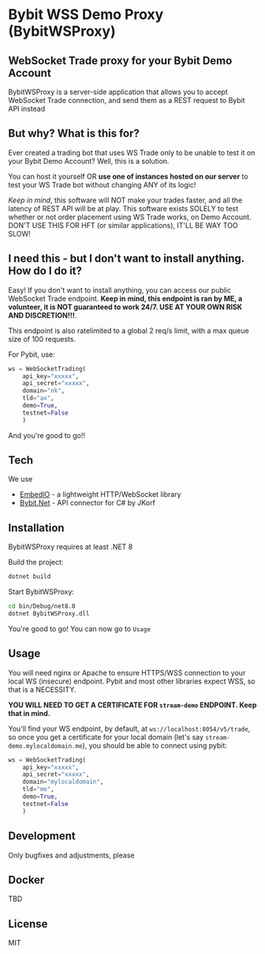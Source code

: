 # Bybit WSS Demo Proxy (BybitWSProxy)
## WebSocket Trade proxy for your Bybit Demo Account

BybitWSProxy is a server-side application that allows you to accept WebSocket Trade connection, and send them as a REST request to Bybit API instead

## But why? What is this for?

Ever created a trading bot that uses WS Trade only to be unable to test it on your Bybit Demo Account? Well, this is a solution.

You can host it yourself OR **use one of instances hosted on our server** to test your WS Trade bot without changing ANY of its logic!

*Keep in mind*, this software will NOT make your trades faster, and all the latency of REST API will be at play. This software exists SOLELY to test whether or not order placement using WS Trade works, on Demo Account. DON'T USE THIS FOR HFT (or similar applications), IT'LL BE WAY TOO SLOW!

## I need this - but I don't want to install anything. How do I do it?

Easy! If you don't want to install anything, you can access our public WebSocket Trade endpoint. **Keep in mind, this endpoint is ran by ME, a volunteer, it is NOT guaranteed to work 24/7. USE AT YOUR OWN RISK AND DISCRETION!!!**.

This endpoint is also ratelimited to a global 2 req/s limit, with a max queue size of 100 requests.

For Pybit, use:
```python
ws = WebSocketTrading(
    api_key="xxxxx",
    api_secret="xxxxx",
    domain="nk",
    tld="ax",
    demo=True,
    testnet=False
    )
```

And you're good to go!!

## Tech

We use

- [EmbedIO](https://github.com/unosquare/embedio) - a lightweight HTTP/WebSocket library
- [Bybit.Net](https://github.com/JKorf/Bybit.Net) - API connector for C# by JKorf

## Installation

BybitWSProxy requires at least .NET 8

Build the project:
```sh
dotnet build
```

Start BybitWSProxy:
```sh
cd bin/Debug/net8.0
dotnet BybitWSProxy.dll
```

You're good to go! You can now go to `Usage`

## Usage

You will need nginx or Apache to ensure HTTPS/WSS connection to your local WS (insecure) endpoint. Pybit and most other libraries expect WSS, so that is a NECESSITY.

**YOU WILL NEED TO GET A CERTIFICATE FOR `stream-demo` ENDPOINT. Keep that in mind.**

You'll find your WS endpoint, by default, at `ws://localhost:8054/v5/trade`, so once you get a certificate for your local domain (let's say `stream-demo.mylocaldomain.me`), you should be able to connect using pybit:
```python
ws = WebSocketTrading(
    api_key="xxxxx",
    api_secret="xxxxx",
    domain="mylocaldomain",
    tld="me",
    demo=True,
    testnet=False
    )
```

## Development

Only bugfixes and adjustments, please

## Docker

TBD

## License

MIT
